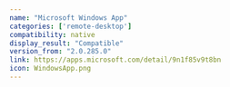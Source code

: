 ```yaml
---
name: "Microsoft Windows App"
categories: ['remote-desktop']
compatibility: native
display_result: "Compatible"
version_from: "2.0.285.0"
link: https://apps.microsoft.com/detail/9n1f85v9t8bn
icon: WindowsApp.png
---
```


